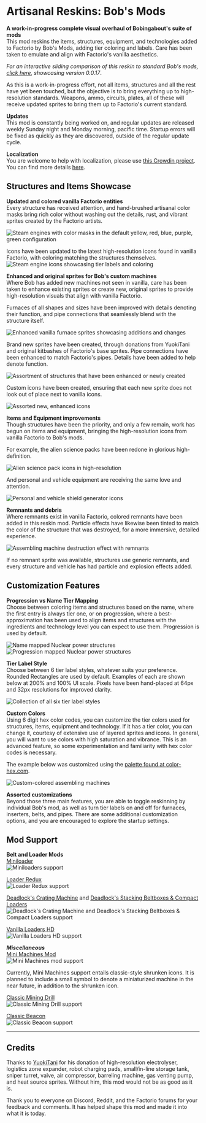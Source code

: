 # Artisanal Reskins: Bob's Mods

**A work-in-progress complete visual overhaul of Bobingabout's suite of mods**  
This mod reskins the items, structures, equipment, and technologies added to Factorio by Bob's Mods, adding tier coloring and labels. Care has been taken to emulate and align with Factorio's vanilla aesthetics. 

*For an interactive sliding comparison of this reskin to standard Bob's mods, [click here](https://cdn.knightlab.com/libs/juxtapose/latest/embed/index.html?uid=ca4c1426-ce30-11ea-bf88-a15b6c7adf9a), showcasing version 0.0.17*.

As this is a work-in-progress effort, not all items, structures and all the rest have yet been touched, but the objective is to bring everything up to high-resolution standards. Weapons, ammo, circuits, plates, all of these will receive updated sprites to bring them up to Factorio's current standard.

**Updates**  
This mod is constantly being worked on, and regular updates are released weekly Sunday night and Monday morning, pacific time. Startup errors will be fixed as quickly as they are discovered, outside of the regular update cycle.

**Localization**  
You are welcome to help with localization, please use [this Crowdin project](https://crowdin.com/project/factorio-mods-localization). You can find more details [here](https://github.com/dima74/factorio-mods-localization#how-to-translate-using-crowdin).



## Structures and Items Showcase

**Updated and colored vanilla Factorio entities**  
Every structure has received attention, and hand-brushed artisanal color masks bring rich color without washing out the details, rust, and vibrant sprites created by the Factorio artists.

![Steam engines with color masks in the default yellow, red, blue, purple, green configuration](https://i.imgur.com/X9AT0Wi.png)

Icons have been updated to the latest high-resolution icons found in vanilla Factorio, with coloring matching the structures themselves.  
![Steam engine icons showcasing tier labels and coloring](https://i.imgur.com/ihvdCRp.png)



**Enhanced and original sprites for Bob's custom machines**  
Where Bob has added new machines not seen in vanilla, care has been taken to enhance existing sprites or create new, original sprites to provide high-resolution visuals that align with vanilla Factorio.

Furnaces of all shapes and sizes have been improved with details denoting their function, and pipe connections that seamlessly blend with the structure itself.

![Enhanced vanilla furnace sprites showcasing additions and changes](https://i.imgur.com/B8Sn3uP.png)

Brand new sprites have been created, through donations from YuokiTani and original kitbashes of Factorio's base sprites. Pipe connections have been enhanced to match Factorio's pipes. Details have been added to help denote function.

![Assortment of structures that have been enhanced or newly created](https://i.imgur.com/v87QjOY.png)

Custom icons have been created, ensuring that each new sprite does not look out of place next to vanilla icons.

![Assorted new, enhanced icons](https://i.imgur.com/v7fSQHG.png)

**Items and Equipment improvements**  
Though structures have been the priority, and only a few remain, work has begun on items and equipment, bringing the high-resolution icons from vanilla Factorio to Bob's mods.

For example, the alien science packs have been redone in glorious high-definition.

![Alien science pack icons in high-resolution](https://i.imgur.com/juwuEw7.png)

And personal and vehicle equipment are receiving the same love and attention.

![Personal and vehicle shield generator icons](https://i.imgur.com/D4260Hp.png)

**Remnants and debris**  
Where remnants exist in vanilla Factorio, colored remnants have been added in this reskin mod. Particle effects have likewise been tinted to match the color of the structure that was destroyed, for a more immersive, detailed experience.

![Assembling machine destruction effect with remnants](https://i.imgur.com/1gpnKS4.png)

If no remnant sprite was available, structures use generic remnants, and every structure and vehicle has had particle and explosion effects added.

## Customization Features

**Progression vs Name Tier Mapping**  
Choose between coloring items and structures based on the name, where the first entry is always tier one, or on progression, where a best-approximation has been used to align items and structures with the ingredients and technology level you can expect to use them. Progression is used by default.

![Name mapped Nuclear power structures](https://i.imgur.com/RP1kOfH.png) ![Progression mapped Nuclear power structures](https://i.imgur.com/H8oAdu1.png)

**Tier Label Style**  
Choose between 6 tier label styles, whatever suits your preference. Rounded Rectangles are used by default. Examples of each are shown below at 200% and 100% UI scale. Pixels have been hand-placed at 64px and 32px resolutions for improved clarity.

![Collection of all six tier label styles](https://i.imgur.com/JLj5If3.png)

**Custom Colors**  
Using 6 digit hex color codes, you can customize the tier colors used for structures, items, equipment and technology. If it has a tier color, you can change it, courtesy of extensive use of layered sprites and icons. In general, you will want to use colors with high saturation and vibrance. This is an advanced feature, so some experimentation and familiarity with hex color codes is necessary.

The example below was customized using the [palette found at color-hex.com](https://www.color-hex.com/color-palette/1063).

![Custom-colored assembling machines](https://i.imgur.com/mggboCk.png)

**Assorted customizations**  
Beyond those three main features, you are able to toggle reskinning by individual Bob's mod, as well as turn tier labels on and off for furnaces, inserters, belts, and pipes. There are some additional customization options, and you are encouraged to explore the startup settings.

## Mod Support

**Belt and Loader Mods**  
[Miniloader](https://mods.factorio.com/mod/miniloader)  
![Miniloaders support](https://i.imgur.com/2iThl8L.png)

[Loader Redux](https://mods.factorio.com/mod/LoaderRedux)  
![Loader Redux support](https://i.imgur.com/mgziNcc.png)

[Deadlock's Crating Machine](https://mods.factorio.com/mod/DeadlockCrating) and [Deadlock's Stacking Beltboxes & Compact Loaders](https://mods.factorio.com/mod/deadlock-beltboxes-loaders)  
![Deadlock's Crating Machine and Deadlock's Stacking Beltboxes & Compact Loaders support](https://i.imgur.com/AU6sZV0.png)

[Vanilla Loaders HD](https://mods.factorio.com/mod/vanilla-loaders-hd)  
![Vanilla Loaders HD support](https://i.imgur.com/3Il4oJG.png)


***Miscellaneous***  
[Mini Machines Mod](https://mods.factorio.com/mod/mini-machines)  
![Mini Machines mod support](https://i.imgur.com/Uz79AXO.png)

Currently, Mini Machines support entails classic-style shrunken icons. It is planned to include a small symbol to denote a miniaturized machine in the near future, in addition to the shrunken icon.

[Classic Mining Drill](https://mods.factorio.com/mod/classic-mining-drill)  
![Classic Mining Drill support](https://i.imgur.com/UAzFi8M.png)

[Classic Beacon](https://mods.factorio.com/mod/classic-beacon)  
![Classic Beacon support](https://i.imgur.com/c3vpgQO.png)

---

## Credits

Thanks to [YuokiTani](https://forums.factorio.com/memberlist.php?mode=viewprofile&u=1680) for his donation of high-resolution electrolyser, logistics zone expander, robot charging pads, small/in-line storage tank, sniper turret, valve, air compressor, barreling machine, gas venting pump, and heat source sprites. Without him, this mod would not be as good as it is.

Thank you to everyone on Discord, Reddit, and the Factorio forums for your feedback and comments. It has helped shape this mod and made it into what it is today.
